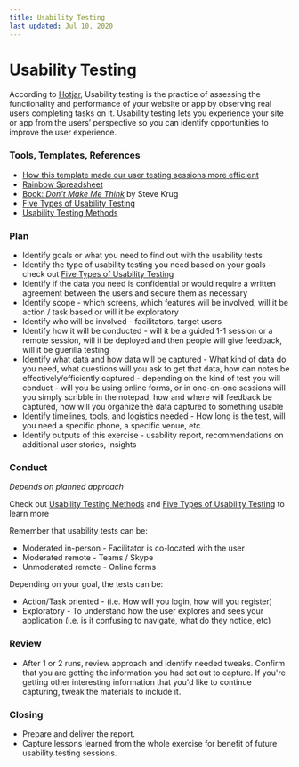 ```yaml
---
title: Usability Testing
last updated: Jul 10, 2020
---
```


# Usability Testing

According to [Hotjar](https://www.hotjar.com/usability-testing/methods/), Usability testing is the practice of assessing the functionality and performance of your website or app by observing real users completing tasks on it. Usability testing lets you experience your site or app from the users’ perspective so you can identify opportunities to improve the user experience.

### Tools, Templates, References

* [How this template made our user testing sessions more efficient](https://uxdesign.cc/how-this-template-made-our-user-testing-sessions-more-efficient-84d3308340c9)
* [Rainbow Spreadsheet](https://www.smashingmagazine.com/2013/04/rainbow-spreadsheet-collaborative-ux-research-tool/)
* [Book: _Don't Make Me Think_](https://smile.amazon.com/Dont-Make-Think-Revisited-Usability-ebook/dp/B00HJUBRPG) by Steve Krug
* [Five Types of Usability Testing](https://measuringu.com/five-types-usability/)
* [Usability Testing Methods](https://www.hotjar.com/usability-testing/methods/)

### Plan

* Identify goals or what you need to find out with the usability tests
* Identify the type of usability testing you need based on your goals - check out [Five Types of Usability Testing](https://measuringu.com/five-types-usability/)
* Identify if the data you need is confidential or would require a written agreement between the users and secure them as necessary
* Identify scope - which screens, which features will be involved, will it be action / task based or will it be exploratory
* Identify who will be involved - facilitators, target users
* Identify how it will be conducted - will it be a guided 1-1 session or a remote session, will it be deployed and then people will give feedback, will it be guerilla testing
* Identify what data and how data will be captured - What kind of data do you need, what questions will you ask to get that data, how can notes be effectively/efficiently captured - depending on the kind of test you will conduct - will you be using online forms, or in one-on-one sessions will you simply scribble in the notepad, how and where will feedback be captured, how will you organize the data captured to something usable
* Identify timelines, tools, and logistics needed - How long is the test, will you need a specific phone, a specific venue, etc.
* Identify outputs of this exercise - usability report, recommendations on additional user stories, insights

### Conduct

_Depends on planned approach_

Check out [Usability Testing Methods](https://www.hotjar.com/usability-testing/methods/) and [Five Types of Usability Testing](https://measuringu.com/five-types-usability/) to learn more

Remember that usability tests can be:
* Moderated in-person - Facilitator is co-located with the user
* Moderated remote - Teams / Skype
* Unmoderated remote - Online forms

Depending on your goal, the tests can be:
* Action/Task oriented - (i.e. How will you login, how will you register)
* Exploratory - To understand how the user explores and sees your application (i.e. is it confusing to navigate, what do they notice, etc)

### Review

* After 1 or 2 runs, review approach and identify needed tweaks. Confirm that you are getting the information you had set out to capture. If you're getting other interesting information that you'd like to continue capturing, tweak the materials to include it.

### Closing

* Prepare and deliver the report.
* Capture lessons learned from the whole exercise for benefit of future usability testing sessions.
